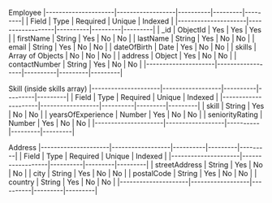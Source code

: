 Employee
|---------------------|------------------|----------|---------|---------|
|      Field          |       Type       | Required | Unique  | Indexed |
|---------------------|------------------|----------|---------|---------|
| _id                 | ObjectId         | Yes      | Yes     | Yes     |
| firstName           | String           | Yes      | No      | No      |
| lastName            | String           | Yes      | No      | No      |
| email               | String           | Yes      | No      | No      |
| dateOfBirth         | Date             | Yes      | No      | No      |
| skills              | Array of Objects | No       | No      | No      |
| address             | Object           | Yes      | No      | No      |
| contactNumber       | String           | Yes      | No      | No      |
|---------------------|------------------|----------|---------|---------|

Skill (inside skills array)
|---------------------|------------------|----------|---------|---------|
|      Field          |       Type       | Required | Unique  | Indexed |
|---------------------|------------------|----------|---------|---------|
| skill               | String           | Yes      | No      | No      |
| yearsOfExperience   | Number           | Yes      | No      | No      |
| seniorityRating     | Number           | Yes      | No      | No      |
|---------------------|------------------|----------|---------|---------|

Address
|---------------------|------------------|----------|---------|---------|
|      Field          |       Type       | Required | Unique  | Indexed |
|---------------------|------------------|----------|---------|---------|
| streetAddress       | String           | Yes      | No      | No      |
| city                | String           | Yes      | No      | No      |
| postalCode          | String           | Yes      | No      | No      |
| country             | String           | Yes      | No      | No      |
|---------------------|------------------|----------|---------|---------|
